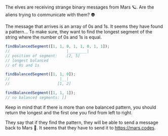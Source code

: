 The elves are receiving strange binary messages from Mars 🪐. Are the aliens trying to communicate with them? 👽

The message that arrives is an array of 0s and 1s. It seems they have found a pattern… To make sure, they want to find the longest segment of the string where the number of 0s and 1s is equal.

```js
findBalancedSegment([1, 1, 0, 1, 1, 0, 1, 1]);
//                         |________|
// position of segment:    [2, 5]
// longest balanced
// of 0s and 1s

findBalancedSegment([1, 1, 0]);
//                      |__|
//                     [1, 2]

findBalancedSegment([1, 1, 1]);
// no balanced segments: []
```

Keep in mind that if there is more than one balanced pattern, you should return the longest and the first one you find from left to right.

They say that if they find the pattern, they will be able to send a message back to Mars 🚀. It seems that they have to send it to https://mars.codes.

